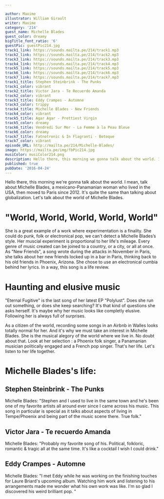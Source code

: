 ```yaml
---

author: Maxime
illustrator: William Girault
writer: Maxime
category: '214'
guest_name: Michelle Blades
guest_color: dreamy
bigTitle_font_ratio: '6'
guestPic: guestPic214.jpg
track1_link: https://sounds.mailta.pe/214/track1.mp3
track2_link: https://sounds.mailta.pe/214/track2.mp3
track3_link: https://sounds.mailta.pe/214/track3.mp3
track4_link: https://sounds.mailta.pe/214/track4.mp3
track5_link: https://sounds.mailta.pe/214/track5.mp3
track6_link: https://sounds.mailta.pe/214/track6.mp3
track7_link: https://sounds.mailta.pe/214/track7.mp3
track1_title: Stephen Steinbrink - The Punks
track1_color: vibrant
track2_title: Victor Jara - Te Recuerdo Amanda
track2_color: vibrant
track3_title: Eddy Crampes - Automne
track3_color: trippy
track4_title: Michelle Blades - New Friends
track4_color: vibrant
track5_title: Agar Agar - Prettiest Virgin
track5_color: dreamy
track6_title: Vendredi Sur Mer - La Femme à la Peau Bleue
track6_color: dreamy
track7_title: Fatnotronic & In Flagranti - Botoque
track7_color: vibrant
episode_URL: http://mailta.pe/214/Michelle-Blades/
image: https://mailta.pe/img/fbPic214.jpg
musiColor: musiColor214.png
description: Hello there, this morning we gonna talk about the world. I mean, talk about Michelle Blades, a mexicano-Panamanian woman who lived in USA, then moved to Paris since 2012. It's quite the same than talking about globalization. Let's talk about the world of Michelle Blades.
published: true
pubDate: '2016-04-24'
---
```

 Hello there, this morning we're gonna talk about the world. I mean, talk about Michelle Blades, a mexicano-Panamanian woman who lived in the USA, then moved to Paris since 2012. It's quite the same than talking about globalization. Let's talk about the world of Michelle Blades. 

# "World, World, World, World, World"

She is a great example of a work where experimentation is a finality. She could do punk, folk or electronical pop, we can't detect a Michelle Blades’s style. Her muscial experiment is proportional to her life's mileage. Every genre of music created can be joined to a country, or a city, or all at once. As "New Friends", a song wrote during the attacks in November in Paris, she talks about her new friends locked up in a bar in Paris, thinking back to his old friends in Phoenix, Arizona. She chose to use an electronical cumbia behind her lyrics. In a way, this song is a life review.

# Haunting and elusive music

"Eternal Fugitive" is the last song of her latest EP "Polylust". Does she run out something, or does she keep searching? It's that kind of questions she asks herself. It's maybe why her music looks like completly elusive. Following her is always full of surprises.

As a citizen of the world, recording some songs in an Airbnb in Walles looks totally normal for her. And it's why we must take an interest in Michelle Blades. She is the musical alegory of the world where we live in. No doubt about that. Look at her selection : a Phoenix folk singer, a Panamanian musician politically engaged and a French pop singer. That's her life. Let's listen to her life together.  
 
# Michelle Blades's life:

## Stephen Steinbrink - The Punks

Michelle Blades: "Stephen and I used to live in the same town and he's been one of my favorite artists all around ever since I came across his music. This song in particular is special as it talks about aspects of living in Tempe/Phoenix and being part of the music scene there. True folk."

## Victor Jara - Te recuerdo Amanda

Michelle Blades: "Probably my favorite song of his. Political, folkloric, romantic & tragic all at the same time. It's like a cocktail I wish I could drink."

## Eddy Crampes - Automne

Michelle Blades: "I met Eddy while he was working on the finishing touches for Laure Briard's upcoming album. Watching him work and listening to his arrangements made me wonder what his own work was like. I'm so glad I discovered his weird brilliant pop.  "
